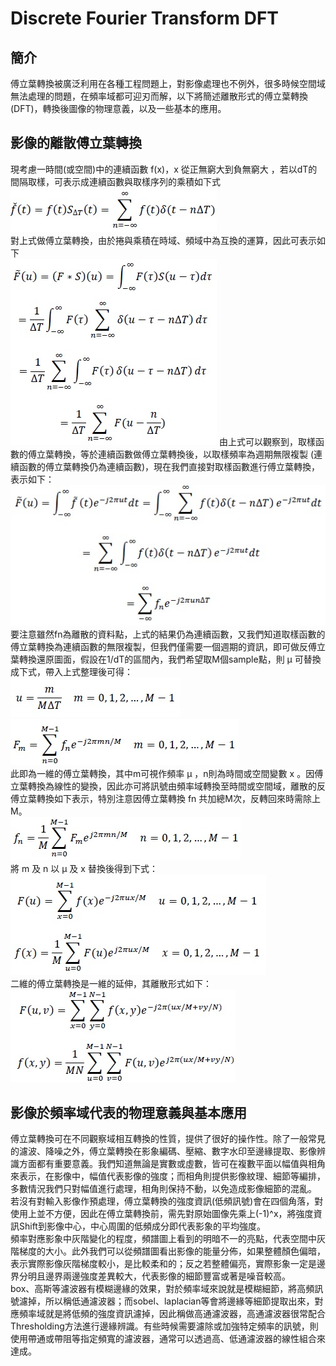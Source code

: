 # Discrete Fourier Transform DFT

## 簡介
傅立葉轉換被廣泛利用在各種工程問題上，對影像處理也不例外，很多時候空間域無法處理的問題，在頻率域都可迎刃而解，以下將簡述離散形式的傅立葉轉換(DFT)，轉換後圖像的物理意義，以及一些基本的應用。

## 影像的離散傅立葉轉換
現考慮一時間(或空間)中的連續函數 f(x)，x 從正無窮大到負無窮大 ，若以dT的間隔取樣，可表示成連續函數與取樣序列的乘積如下式<br>
![image](https://github.com/Chang-Chia-Chi/Image-Processing/blob/master/Fourier%20Transform%20in%20Image%20Processing/DFT/pic/4-27.jpg)<br>
對上式做傅立葉轉換，由於捲與乘積在時域、頻域中為互換的運算，因此可表示如下<br>
![image](https://github.com/Chang-Chia-Chi/Image-Processing/blob/master/Fourier%20Transform%20in%20Image%20Processing/DFT/pic/4-31.jpg)
由上式可以觀察到，取樣函數的傅立葉轉換，等於連續函數做傅立葉轉換後，以取樣頻率為週期無限複製 (連續函數的傅立葉轉換仍為連續函數)，現在我們直接對取樣函數進行傅立葉轉換，表示如下：<br>
![image](https://github.com/Chang-Chia-Chi/Image-Processing/blob/master/Fourier%20Transform%20in%20Image%20Processing/DFT/pic/4-40.jpg)<br>
要注意雖然fn為離散的資料點，上式的結果仍為連續函數，又我們知道取樣函數的傅立葉轉換為連續函數的無限複製，但我們僅需要一個週期的資訊，即可做反傅立葉轉換還原圖面，假設在1/dT的區間內，我們希望取M個sample點，則 μ 可替換成下式，帶入上式整理後可得：<br>
![image](https://github.com/Chang-Chia-Chi/Image-Processing/blob/master/Fourier%20Transform%20in%20Image%20Processing/DFT/pic/4-41.jpg)<br>
![image](https://github.com/Chang-Chia-Chi/Image-Processing/blob/master/Fourier%20Transform%20in%20Image%20Processing/DFT/pic/4-42.jpg)<br>
此即為一維的傅立葉轉換，其中m可視作頻率 μ ，n則為時間或空間變數 x 。因傅立葉轉換為線性的變換，因此亦可將訊號由頻率域轉換至時間或空間域，離散的反傅立葉轉換如下表示，特別注意因傅立葉轉換 fn 共加總M次，反轉回來時需除上M。<br>
![image](https://github.com/Chang-Chia-Chi/Image-Processing/blob/master/Fourier%20Transform%20in%20Image%20Processing/DFT/pic/4-43.jpg)<br>
將 m 及 n 以 μ 及 x 替換後得到下式：<br>
![image](https://github.com/Chang-Chia-Chi/Image-Processing/blob/master/Fourier%20Transform%20in%20Image%20Processing/DFT/pic/4-44%2045.jpg)<br>
二維的傅立葉轉換是一維的延伸，其離散形式如下：<br>
![image](https://github.com/Chang-Chia-Chi/Image-Processing/blob/master/Fourier%20Transform%20in%20Image%20Processing/DFT/pic/4-67%2068.jpg)<br>

## 影像於頻率域代表的物理意義與基本應用
傅立葉轉換可在不同觀察域相互轉換的性質，提供了很好的操作性。除了一般常見的濾波、降噪之外，傅立葉轉換在影象編碼、壓縮、數字水印至邊緣提取、影像辨識方面都有重要意義。我們知道無論是實數或虛數，皆可在複數平面以幅值與相角來表示，在影像中，幅值代表影像的強度；而相角則提供影像紋理、細節等編排，多數情況我們只對幅值進行處理，相角則保持不動，以免造成影像細節的混亂。<br>
若沒有對輸入影像作預處理，傅立葉轉換的強度資訊(低頻訊號)會在四個角落，對使用上並不方便，因此在傅立葉轉換前，需先對原始圖像先乘上(-1)^x，將強度資訊Shift到影像中心，中心周圍的低頻成分即代表影象的平均強度。<br>
頻率對應影象中灰階變化的程度，頻譜圖上看到的明暗不一的亮點，代表空間中灰階梯度的大小。此外我們可以從頻譜圖看出影像的能量分佈，如果整體顏色偏暗，表示實際影像灰階梯度較小，是比較柔和的；反之若整體偏亮，實際影象一定是邊界分明且邊界兩邊強度差異較大，代表影像的細節豐富或著是噪音較高。<br>
box、高斯等濾波器有模糊邊緣的效果，對於頻率域來說就是模糊細節，將高頻訊號濾掉，所以稱低通濾波器；而sobel、laplacian等會將邊緣等細節提取出來，對應頻率域就是將低頻的強度資訊濾掉，因此稱做高通濾波器，高通濾波器很常配合Thresholding方法進行邊緣辨識。有些時候需要濾除或加強特定頻率的訊號，則使用帶通或帶阻等指定頻寬的濾波器，通常可以透過高、低通濾波器的線性組合來達成。
